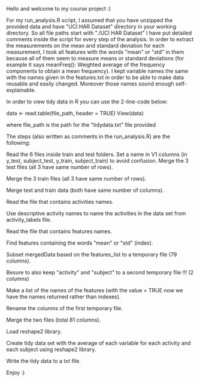 Hello and welcome to my course project :) 

For my run_analysis.R script, I assumed that you have unzipped the provided data and have "UCI HAR Dataset" directory in your working directory. So all file paths start with "./UCI HAR Dataset" 
I have put detailed comments inside the script for every step of the analysis.
In order to extract the measurements on the mean and standard deviation for each measurement, I took all features with the words "mean" or "std" in them because all of them seem to measure means or standard deviations (for example it says meanFreq(): Weighted average of the frequency components to obtain a mean frequency).
I kept variable names the same with the names given in the features.txt in order to be able to make data reusable and easily changed. Moreover those names sound enough self-explainable. 

In order to view tidy data in R you can use the 2-line-code below:

data <- read.table(file_path, header = TRUE) 
View(data)

where file_path is the path for the "tidydata.txt" file provided

The steps (also written as comments in the run_analysis.R) are the following:

Read the 6 files inside train and test folders.
Set a name in V1 columns (in y_test, subject_test, y_train, subject_train) to avoid confusion.
Merge the 3 test files (all 3 have same number of rows).
 
Merge the 3 train files (all 3 have same number of rows).
 
Merge test and train data (both have same number of columns).
 
Read the file that contains activities names.
 
Use descriptive activity names to name the activities in the data set from activity_labels file.

Read the file that contains features names.
 
Find features containing the words "mean" or "std" (index).
 
Subset mergedData based on the features_list to a temporary file (79 columns).
 
Besure to also keep "activity" and "subject" to a second temporary file !!! (2 columns)
 
Make a list of the names of the features (with the value = TRUE now we have the names returned rather than indexes).
 
Rename the columns of the first temporary file.
 
Merge the two files (total 81 columns).
 
Load reshape2 library.
 
Create tidy data set with the average of each variable for each activity and each subject using reshape2 library.
 
Write the tidy data to a txt file.
 
Enjoy :) 
